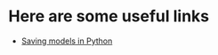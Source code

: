 # Here are some useful links
* [Saving models in Python](https://www.kaggle.com/prmohanty/python-how-to-save-and-load-ml-models)
